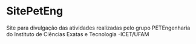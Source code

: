 # SitePetEng
Site para divulgação das atividades realizadas pelo grupo PETEngenharia do Instituto de Ciências Exatas e Tecnologia -ICET/UFAM
